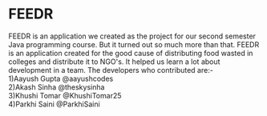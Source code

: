 # FEEDR
FEEDR is an application we created as the project for our second semester Java programming course. But it turned out so much more than that. FEEDR is an application created for the good cause of distributing food wasted in colleges and distribute it to NGO's. It helped us learn a lot about development in a team. The developers who contributed are:-<br />
1)Aayush Gupta  @aayushcodes<br />
2)Akash Sinha   @theskysinha<br />
3)Khushi Tomar  @KhushiTomar25<br />
4)Parkhi Saini  @ParkhiSaini<br />
